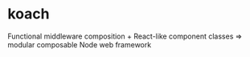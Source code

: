 # koach
Functional middleware composition + React-like component classes => modular composable Node web framework
